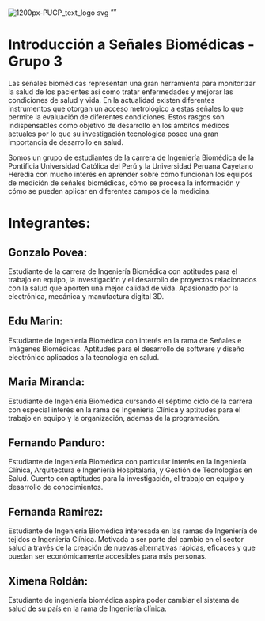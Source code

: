 ![1200px-PUCP_text_logo svg]()
<img src="https://user-images.githubusercontent.com/128626501/226986097-69db2c7c-b88e-4e67-b880-9ff4503f4c04.png" alt= “” width="15" height="15">
# Introducción a Señales Biomédicas - Grupo 3

Las señales biomédicas representan una gran herramienta para monitorizar la salud de los pacientes así como tratar enfermedades y mejorar las condiciones de salud y vida. En la actualidad existen diferentes instrumentos que otorgan un acceso metrológico a estas señales lo que permite la evaluación de diferentes condiciones. Estos rasgos son indispensables como objetivo de desarrollo en los ámbitos médicos actuales  por lo que su investigación tecnológica posee una gran importancia de desarrollo en salud. 

Somos un grupo de estudiantes de la carrera de Ingeniería Biomédica de la Pontificia Universidad Católica del Perú y la Universidad Peruana Cayetano Heredia con mucho interés en aprender sobre cómo funcionan los equipos de medición de señales biomédicas, cómo se procesa la información y cómo se pueden aplicar en diferentes campos de la medicina.

# Integrantes:

## Gonzalo Povea:
Estudiante de la carrera de Ingeniería Biomédica con aptitudes para el trabajo en equipo, la investigación y el desarrollo de proyectos relacionados con la salud que aporten una mejor calidad de vida. Apasionado por la electrónica, mecánica y manufactura digital 3D. 

## Edu Marin: 
Estudiante de Ingeniería Biomédica con interés en la rama de Señales e Imágenes Biomédicas. Aptitudes para el desarrollo de software y diseño electrónico aplicados a la tecnología en salud.

## Maria Miranda:
Estudiante de Ingeniería Biomédica cursando el séptimo ciclo de la carrera con especial interés en la rama de Ingeniería Clínica y aptitudes para el trabajo en equipo y la organización, ademas de la programación.

## Fernando Panduro: 
Estudiante de Ingeniería Biomédica con particular interés en la Ingeniería Clínica, Arquitectura e Ingeniería Hospitalaria, y Gestión de Tecnologías en Salud. Cuento con aptitudes para la investigación, el trabajo en equipo y desarrollo de conocimientos. 

## Fernanda Ramirez:
Estudiante de Ingeniería Biomédica interesada en las ramas de Ingeniería de tejidos e Ingeniería Clínica. Motivada a ser parte del cambio en el sector salud a través de la creación de nuevas alternativas rápidas, eficaces y que puedan ser económicamente accesibles para más personas.

## Ximena Roldán:
Estudiante de ingeniería biomédica aspira poder cambiar el sistema de salud de su país en la rama de Ingeniería clínica.

